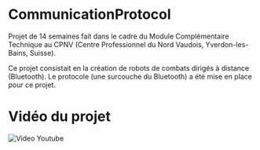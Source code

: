 # CommunicationProtocol

Projet de 14 semaines fait dans le cadre du Module Complémentaire Technique au CPNV (Centre Professionnel du Nord Vaudois, Yverdon-les-Bains, Suisse).

Ce projet consistait en la création de robots de combats dirigés à distance (Bluetooth). Le protocole (une surcouche du Bluetooth) a été mise en place pour ce projet.

Vidéo du projet
===================

![Video Youtube](https://youtu.be/xXl1z7WQz5I)
